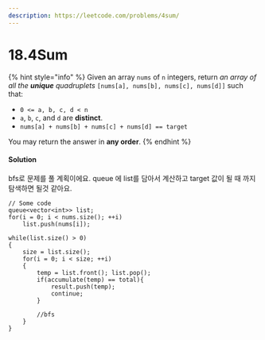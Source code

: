 ```yaml
---
description: https://leetcode.com/problems/4sum/
---
```


# 18.4Sum

{% hint style="info" %}
Given an array `nums` of `n` integers, return _an array of all the **unique** quadruplets_ `[nums[a], nums[b], nums[c], nums[d]]` such that:

* `0 <= a, b, c, d < n`
* `a`, `b`, `c`, and `d` are **distinct**.
* `nums[a] + nums[b] + nums[c] + nums[d] == target`

You may return the answer in **any order**.
{% endhint %}

#### Solution

bfs로 문제를 풀 계획이에요. queue 에 list를 담아서 계산하고 target 값이 될 때 까지 탐색하면 될것 같아요.

```
// Some code
queue<vector<int>> list;
for(i = 0; i < nums.size(); ++i)
    list.push(nums[i]);
    
while(list.size() > 0)
{
    size = list.size();
    for(i = 0; i < size; ++i)
    {
        temp = list.front(); list.pop();
        if(accumulate(temp) == total){
            result.push(temp);
            continue;
        }
        
        //bfs
    }
}
```
